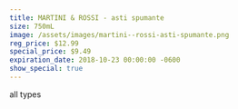 ```yaml
---
title: MARTINI & ROSSI - asti spumante
size: 750mL
image: /assets/images/martini--rossi-asti-spumante.png
reg_price: $12.99
special_price: $9.49
expiration_date: 2018-10-23 00:00:00 -0600
show_special: true
---
```


all types